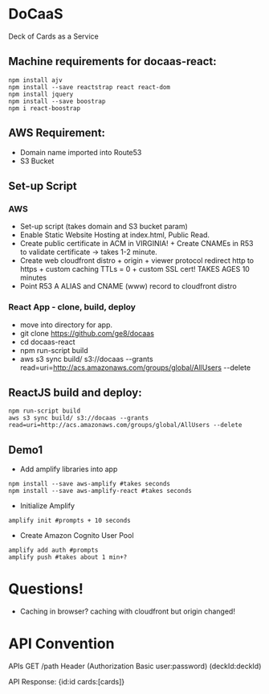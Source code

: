 # DoCaaS
Deck of Cards as a Service
 
## Machine requirements for docaas-react:
```shell
npm install ajv
npm install --save reactstrap react react-dom
npm install jquery
npm install --save boostrap
npm i react-boostrap
```

## AWS Requirement:
* Domain name imported into Route53
* S3 Bucket

## Set-up Script 
### AWS
* Set-up script (takes domain and S3 bucket param)
* Enable Static Website Hosting at index.html, Public Read.
* Create public certificate in ACM in VIRGINIA! + Create CNAMEs in R53 to validate certificate -> takes 1-2 minute.
* Create web cloudfront distro + origin + viewer protocol redirect http to https + custom caching TTLs = 0 + custom SSL cert! TAKES AGES 10 minutes
* Point R53 A ALIAS and CNAME (www) record to cloudfront distro

### React App - clone, build, deploy
* move into directory for app.
* git clone https://github.com/ge8/docaas
* cd docaas-react
* npm run-script build
* aws s3 sync build/ s3://docaas --grants read=uri=http://acs.amazonaws.com/groups/global/AllUsers --delete

## ReactJS build and deploy:
```shell
npm run-script build
aws s3 sync build/ s3://docaas --grants read=uri=http://acs.amazonaws.com/groups/global/AllUsers --delete
```

## Demo1
* Add amplify libraries into app
```shell
npm install --save aws-amplify #takes seconds
npm install --save aws-amplify-react #takes seconds
```
* Initialize Amplify
```shell
amplify init #prompts + 10 seconds
```
* Create Amazon Cognito User Pool
```shell
amplify add auth #prompts
amplify push #takes about 1 min+?
```

# Questions!
* Caching in browser? caching with cloudfront but origin changed!

# API Convention
APIs
GET /path Header 
  (Authorization Basic user:password)
  (deckId:deckId)

API Response: {id:id cards:[cards]}